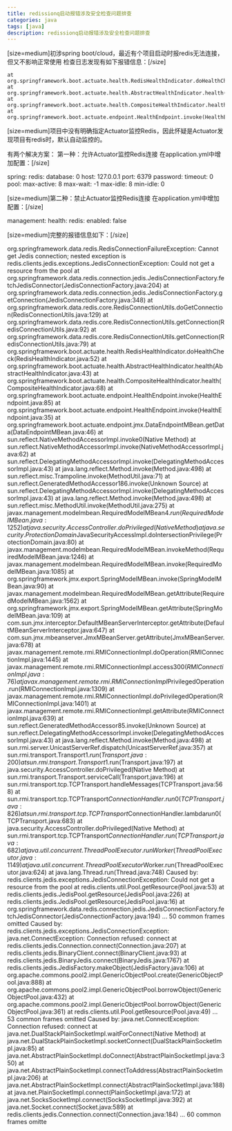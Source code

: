 ```yaml
---
title: redissionq启动报错涉及安全检查问题排查
categories: java
tags: [java] 
description: redissionq启动报错涉及安全检查问题排查
---
```






[size=medium]初涉spring boot/cloud，最近有个项目启动时报redis无法连接，但又不影响正常使用
检查日志发现有如下报错信息：[/size]

	at org.springframework.boot.actuate.health.RedisHealthIndicator.doHealthCheck(RedisHealthIndicator.java:52)
	at org.springframework.boot.actuate.health.AbstractHealthIndicator.health(AbstractHealthIndicator.java:43)
	at org.springframework.boot.actuate.health.CompositeHealthIndicator.health(CompositeHealthIndicator.java:68)
	at org.springframework.boot.actuate.endpoint.HealthEndpoint.invoke(HealthEndpoint.java:85)


[size=medium]项目中没有明确指定Actuator监控Redis，因此怀疑是Actuator发现项目有redis时，默认自动监控的。

有两个解决方案：
第一种：允许Actuator监控Redis连接
在application.yml中增加配置：[/size]

spring:
  redis:
    database: 0
    host: 127.0.0.1
    port: 6379
    password: 
    timeout: 0
    pool:
      max-active: 8
      max-wait: -1
      max-idle: 8
      min-idle: 0


[size=medium]第二种：禁止Actuator监控Redis连接
在application.yml中增加配置：[/size]

management:
  health:
    redis:
      enabled: false



[size=medium]完整的报错信息如下：[/size]

org.springframework.data.redis.RedisConnectionFailureException: Cannot get Jedis connection; nested exception is redis.clients.jedis.exceptions.JedisConnectionException: Could not get a resource from the pool
	at org.springframework.data.redis.connection.jedis.JedisConnectionFactory.fetchJedisConnector(JedisConnectionFactory.java:204)
	at org.springframework.data.redis.connection.jedis.JedisConnectionFactory.getConnection(JedisConnectionFactory.java:348)
	at org.springframework.data.redis.core.RedisConnectionUtils.doGetConnection(RedisConnectionUtils.java:129)
	at org.springframework.data.redis.core.RedisConnectionUtils.getConnection(RedisConnectionUtils.java:92)
	at org.springframework.data.redis.core.RedisConnectionUtils.getConnection(RedisConnectionUtils.java:79)
	at org.springframework.boot.actuate.health.RedisHealthIndicator.doHealthCheck(RedisHealthIndicator.java:52)
	at org.springframework.boot.actuate.health.AbstractHealthIndicator.health(AbstractHealthIndicator.java:43)
	at org.springframework.boot.actuate.health.CompositeHealthIndicator.health(CompositeHealthIndicator.java:68)
	at org.springframework.boot.actuate.endpoint.HealthEndpoint.invoke(HealthEndpoint.java:85)
	at org.springframework.boot.actuate.endpoint.HealthEndpoint.invoke(HealthEndpoint.java:35)
	at org.springframework.boot.actuate.endpoint.jmx.DataEndpointMBean.getData(DataEndpointMBean.java:46)
	at sun.reflect.NativeMethodAccessorImpl.invoke0(Native Method)
	at sun.reflect.NativeMethodAccessorImpl.invoke(NativeMethodAccessorImpl.java:62)
	at sun.reflect.DelegatingMethodAccessorImpl.invoke(DelegatingMethodAccessorImpl.java:43)
	at java.lang.reflect.Method.invoke(Method.java:498)
	at sun.reflect.misc.Trampoline.invoke(MethodUtil.java:71)
	at sun.reflect.GeneratedMethodAccessor186.invoke(Unknown Source)
	at sun.reflect.DelegatingMethodAccessorImpl.invoke(DelegatingMethodAccessorImpl.java:43)
	at java.lang.reflect.Method.invoke(Method.java:498)
	at sun.reflect.misc.MethodUtil.invoke(MethodUtil.java:275)
	at javax.management.modelmbean.RequiredModelMBean$4.run(RequiredModelMBean.java:1252)
	at java.security.AccessController.doPrivileged(Native Method)
	at java.security.ProtectionDomain$JavaSecurityAccessImpl.doIntersectionPrivilege(ProtectionDomain.java:80)
	at javax.management.modelmbean.RequiredModelMBean.invokeMethod(RequiredModelMBean.java:1246)
	at javax.management.modelmbean.RequiredModelMBean.invoke(RequiredModelMBean.java:1085)
	at org.springframework.jmx.export.SpringModelMBean.invoke(SpringModelMBean.java:90)
	at javax.management.modelmbean.RequiredModelMBean.getAttribute(RequiredModelMBean.java:1562)
	at org.springframework.jmx.export.SpringModelMBean.getAttribute(SpringModelMBean.java:109)
	at com.sun.jmx.interceptor.DefaultMBeanServerInterceptor.getAttribute(DefaultMBeanServerInterceptor.java:647)
	at com.sun.jmx.mbeanserver.JmxMBeanServer.getAttribute(JmxMBeanServer.java:678)
	at javax.management.remote.rmi.RMIConnectionImpl.doOperation(RMIConnectionImpl.java:1445)
	at javax.management.remote.rmi.RMIConnectionImpl.access$300(RMIConnectionImpl.java:76)
	at javax.management.remote.rmi.RMIConnectionImpl$PrivilegedOperation.run(RMIConnectionImpl.java:1309)
	at javax.management.remote.rmi.RMIConnectionImpl.doPrivilegedOperation(RMIConnectionImpl.java:1401)
	at javax.management.remote.rmi.RMIConnectionImpl.getAttribute(RMIConnectionImpl.java:639)
	at sun.reflect.GeneratedMethodAccessor85.invoke(Unknown Source)
	at sun.reflect.DelegatingMethodAccessorImpl.invoke(DelegatingMethodAccessorImpl.java:43)
	at java.lang.reflect.Method.invoke(Method.java:498)
	at sun.rmi.server.UnicastServerRef.dispatch(UnicastServerRef.java:357)
	at sun.rmi.transport.Transport$1.run(Transport.java:200)
	at sun.rmi.transport.Transport$1.run(Transport.java:197)
	at java.security.AccessController.doPrivileged(Native Method)
	at sun.rmi.transport.Transport.serviceCall(Transport.java:196)
	at sun.rmi.transport.tcp.TCPTransport.handleMessages(TCPTransport.java:568)
	at sun.rmi.transport.tcp.TCPTransport$ConnectionHandler.run0(TCPTransport.java:826)
	at sun.rmi.transport.tcp.TCPTransport$ConnectionHandler.lambda$run$0(TCPTransport.java:683)
	at java.security.AccessController.doPrivileged(Native Method)
	at sun.rmi.transport.tcp.TCPTransport$ConnectionHandler.run(TCPTransport.java:682)
	at java.util.concurrent.ThreadPoolExecutor.runWorker(ThreadPoolExecutor.java:1149)
	at java.util.concurrent.ThreadPoolExecutor$Worker.run(ThreadPoolExecutor.java:624)
	at java.lang.Thread.run(Thread.java:748)
Caused by: redis.clients.jedis.exceptions.JedisConnectionException: Could not get a resource from the pool
	at redis.clients.util.Pool.getResource(Pool.java:53)
	at redis.clients.jedis.JedisPool.getResource(JedisPool.java:226)
	at redis.clients.jedis.JedisPool.getResource(JedisPool.java:16)
	at org.springframework.data.redis.connection.jedis.JedisConnectionFactory.fetchJedisConnector(JedisConnectionFactory.java:194)
	... 50 common frames omitted
Caused by: redis.clients.jedis.exceptions.JedisConnectionException: java.net.ConnectException: Connection refused: connect
	at redis.clients.jedis.Connection.connect(Connection.java:207)
	at redis.clients.jedis.BinaryClient.connect(BinaryClient.java:93)
	at redis.clients.jedis.BinaryJedis.connect(BinaryJedis.java:1767)
	at redis.clients.jedis.JedisFactory.makeObject(JedisFactory.java:106)
	at org.apache.commons.pool2.impl.GenericObjectPool.create(GenericObjectPool.java:888)
	at org.apache.commons.pool2.impl.GenericObjectPool.borrowObject(GenericObjectPool.java:432)
	at org.apache.commons.pool2.impl.GenericObjectPool.borrowObject(GenericObjectPool.java:361)
	at redis.clients.util.Pool.getResource(Pool.java:49)
	... 53 common frames omitted
Caused by: java.net.ConnectException: Connection refused: connect
	at java.net.DualStackPlainSocketImpl.waitForConnect(Native Method)
	at java.net.DualStackPlainSocketImpl.socketConnect(DualStackPlainSocketImpl.java:85)
	at java.net.AbstractPlainSocketImpl.doConnect(AbstractPlainSocketImpl.java:350)
	at java.net.AbstractPlainSocketImpl.connectToAddress(AbstractPlainSocketImpl.java:206)
	at java.net.AbstractPlainSocketImpl.connect(AbstractPlainSocketImpl.java:188)
	at java.net.PlainSocketImpl.connect(PlainSocketImpl.java:172)
	at java.net.SocksSocketImpl.connect(SocksSocketImpl.java:392)
	at java.net.Socket.connect(Socket.java:589)
	at redis.clients.jedis.Connection.connect(Connection.java:184)
	... 60 common frames omitte